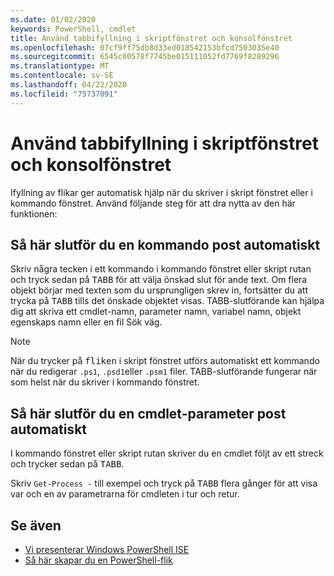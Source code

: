 ```yaml
---
ms.date: 01/02/2020
keywords: PowerShell, cmdlet
title: Använd tabbifyllning i skriptfönstret och konsolfönstret
ms.openlocfilehash: 07cf9ff75db8d33ed018542153bfcd7503035e40
ms.sourcegitcommit: 6545c60578f7745be015111052fd7769f8289296
ms.translationtype: MT
ms.contentlocale: sv-SE
ms.lasthandoff: 04/22/2020
ms.locfileid: "75737091"
---
```

# <a name="how-to-use-tab-completion-in-the-script-pane-and-console-pane"></a>Använd tabbifyllning i skriptfönstret och konsolfönstret

Ifyllning av flikar ger automatisk hjälp när du skriver i skript fönstret eller i kommando fönstret. Använd följande steg för att dra nytta av den här funktionen:

## <a name="to-automatically-complete-a-command-entry"></a>Så här slutför du en kommando post automatiskt

Skriv några tecken i ett kommando i kommando fönstret eller skript rutan och tryck sedan på <kbd>TABB</kbd> för att välja önskad slut för ande text. Om flera objekt börjar med texten som du ursprungligen skrev in, fortsätter du att trycka på <kbd>TABB</kbd> tills det önskade objektet visas. TABB-slutförande kan hjälpa dig att skriva ett cmdlet-namn, parameter namn, variabel namn, objekt egenskaps namn eller en fil Sök väg.

> [!NOTE]
> När du trycker på <kbd>fliken</kbd> i skript fönstret utförs automatiskt ett kommando när du redigerar `.ps1`, `.psd1`eller `.psm1` filer. TABB-slutförande fungerar när som helst när du skriver i kommando fönstret.

## <a name="to-automatically-complete-a-cmdlet-parameter-entry"></a>Så här slutför du en cmdlet-parameter post automatiskt

I kommando fönstret eller skript rutan skriver du en cmdlet följt av ett streck och trycker sedan på <kbd>TABB</kbd>.

Skriv `Get-Process -` till exempel och tryck på <kbd>TABB</kbd> flera gånger för att visa var och en av parametrarna för cmdleten i tur och retur.

## <a name="see-also"></a>Se även

- [Vi presenterar Windows PowerShell ISE](Introducing-the-Windows-PowerShell-ISE.md)
- [Så här skapar du en PowerShell-flik](How-to-Create-a-PowerShell-Tab-in-Windows-PowerShell-ISE.md)
